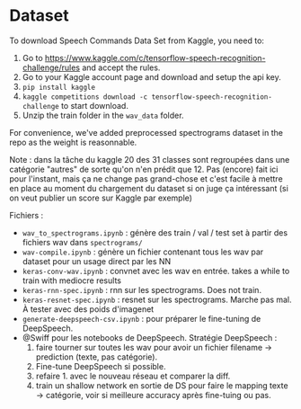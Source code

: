 # Dataset

To download Speech Commands Data Set from Kaggle, you need to:

1. Go to https://www.kaggle.com/c/tensorflow-speech-recognition-challenge/rules and accept the rules.
2. Go to your Kaggle account page and download and setup the api key.
3. `pip install kaggle`
4. `kaggle competitions download -c tensorflow-speech-recognition-challenge` to start download.
5. Unzip the train folder in the `wav_data` folder.

For convenience, we've added preprocessed spectrograms dataset in the repo as the weight is reasonnable. 


Note : dans la tâche du kaggle 20 des 31 classes sont regroupées dans une catégorie "autres" de sorte qu'on n'en prédit que 12. Pas (encore) fait ici pour l'instant, mais ça ne change pas grand-chose et c'est facile à mettre en place au moment du chargement du dataset si on juge ça intéressant (si on veut publier un score sur Kaggle par exemple)

Fichiers :
- `wav_to_spectrograms.ipynb` : génère des train / val / test set à partir des fichiers wav dans `spectrograms/`
- `wav-compile.ipynb` : génère un fichier contenant tous les wav par dataset pour un usage direct par les NN
- `keras-conv-wav.ipynb` : convnet avec les wav en entrée. takes a while to train with mediocre results
- `keras-rnn-spec.ipynb` : rnn sur les spectrograms. Does not train.
- `keras-resnet-spec.ipynb` : resnet sur les spectrograms. Marche pas mal. À tester avec des poids d'imagenet
- `generate-deepspeech-csv.ipynb` : pour préparer le fine-tuning de DeepSpeech. 
- @Swiff pour les notebooks de DeepSpeech. Stratégie DeepSpeech : 
    1. faire tourner sur toutes les wav pour avoir un fichier filename -> prediction (texte, pas catégorie). 
    2. Fine-tune DeepSpeech si possible. 
    3. refaire 1. avec le nouveau réseau et comparer la diff.
    4. train un shallow network en sortie de DS pour faire le mapping texte -> catégorie, voir si meilleure accuracy après fine-tuing ou pas.
